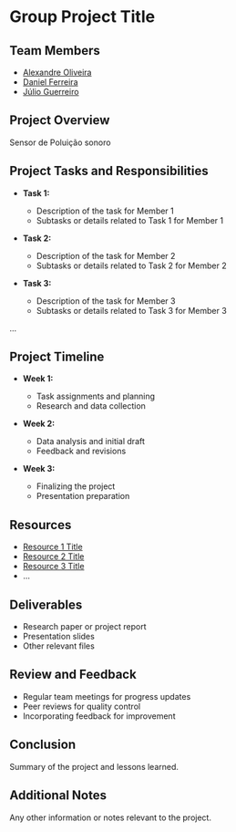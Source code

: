 # Group Project Title

## Team Members
- [Alexandre Oliveira](link_to_profile_1)
- [Daniel Ferreira](link_to_profile_2)
- [Júlio Guerreiro](link_to_profile_3)


## Project Overview
Sensor de Poluição sonoro

## Project Tasks and Responsibilities
- **Task 1:**
  - Description of the task for Member 1
  - Subtasks or details related to Task 1 for Member 1

- **Task 2:**
  - Description of the task for Member 2
  - Subtasks or details related to Task 2 for Member 2

- **Task 3:**
  - Description of the task for Member 3
  - Subtasks or details related to Task 3 for Member 3

...

## Project Timeline
- **Week 1:**
  - Task assignments and planning
  - Research and data collection

- **Week 2:**
  - Data analysis and initial draft
  - Feedback and revisions

- **Week 3:**
  - Finalizing the project
  - Presentation preparation

## Resources
- [Resource 1 Title](link_to_resource_1)
- [Resource 2 Title](link_to_resource_2)
- [Resource 3 Title](link_to_resource_3)
- ...

## Deliverables
- Research paper or project report
- Presentation slides
- Other relevant files

## Review and Feedback
- Regular team meetings for progress updates
- Peer reviews for quality control
- Incorporating feedback for improvement

## Conclusion
Summary of the project and lessons learned.

## Additional Notes
Any other information or notes relevant to the project.

